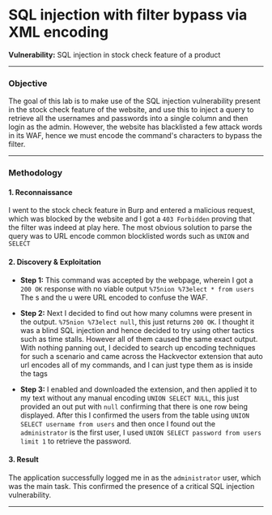 # SQL injection with filter bypass via XML encoding

**Vulnerability:** SQL injection in stock check feature of a product

---

### Objective
The goal of this lab is to make use of the SQL injection vulnerability present in the stock check feature of the website, and use this to inject a query to retrieve all the usernames and passwords into a single column and then login as the admin. However, the website has blacklisted a few attack words in its WAF, hence we must encode the command's characters to bypass the filter.

---

### Methodology

#### 1. Reconnaissance
I went to the stock check feature in Burp and entered a malicious request, which was blocked by the website and I got a `403 Forbidden` proving that the filter was indeed at play here.
The most obvious solution to parse the query was to URL encode common blocklisted words such as `UNION` and `SELECT`

#### 2. Discovery & Exploitation

*   **Step 1:** This command was accepted by the webpage, wherein I got a `200 OK` response with no viable output
`%75nion %73elect * from users` 
The s and the u were URL encoded to confuse the WAF.
*   **Step 2:** Next I decided to find out how many columns were present in the output. `%75nion %73elect null`, this just returns `200 OK`. I thought it was a blind SQL injection and hence decided to try using other tactics such as time stalls. However all of them caused the same exact output.
With nothing panning out, I decided to search up encoding techniques for such a scenario and came across the Hackvector extension that auto url encodes all of my commands, and I can just type them as is inside the tags

*   **Step 3:** I enabled and downloaded the extension, and then applied it to my text without any manual encoding
`UNION SELECT NULL`, this just provided an out put with `null` confirming that there is one row being displayed. 
After this I confirmed the users from the table using `UNION SELECT username from users` and then once I found out the `administrator` is the first user, I used `UNION SELECT password from users limit 1` to retrieve the password.


#### 3. Result
The application successfully logged me in as the `administrator` user, which was the main task. This confirmed the presence of a critical SQL injection vulnerability.



---


